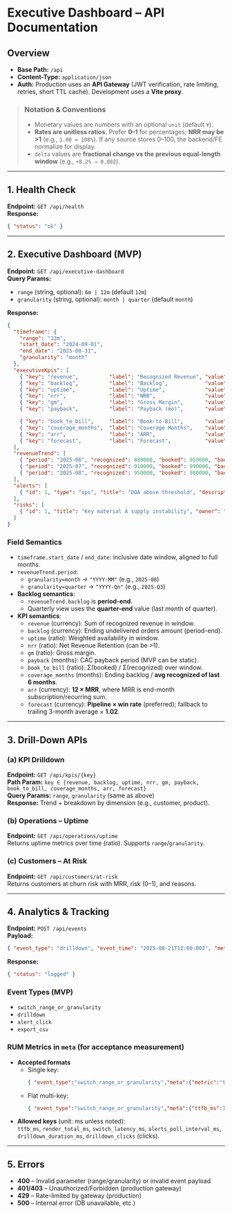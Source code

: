 
# Executive Dashboard – API Documentation

## Overview
- **Base Path:** `/api`
- **Content-Type:** `application/json`
- **Auth:** Production uses an **API Gateway** (JWT verification, rate limiting, retries, short TTL cache). Development uses a **Vite proxy**.

> ### Notation & Conventions
> - Monetary values are numbers with an optional `unit` (default `¥`).
> - **Rates are unitless ratios.** Prefer **0–1** for percentages; **NRR may be >1** (e.g., `1.08 = 108%`). If any source stores 0–100, the backend/FE normalize for display.
> - `delta` values are **fractional change vs the previous equal-length window** (e.g., `+8.2% → 0.082`).

---

## 1. Health Check
**Endpoint:** `GET /api/health`  
**Response:**
```json
{ "status": "ok" }
```

---

## 2. Executive Dashboard (MVP)

**Endpoint:** `GET /api/executive-dashboard`  
**Query Params:**
- `range` (string, optional): `6m | 12m` (default `12m`)
- `granularity` (string, optional): `month | quarter` (default `month`)

**Response:**
```json
{
  "timeframe": {
    "range": "12m",
    "start_date": "2024-09-01",
    "end_date": "2025-08-31",
    "granularity": "month"
  },
  "executiveKpis": [
    { "key": "revenue",          "label": "Recognized Revenue", "value": 12450000, "unit": "¥", "delta": 0.082, "direction": "up" },
    { "key": "backlog",          "label": "Backlog",            "value": 8350000,  "unit": "¥", "delta": -0.031, "direction": "down" },
    { "key": "uptime",           "label": "Uptime",             "value": 0.992,                "delta": null,  "direction": "flat" },
    { "key": "nrr",              "label": "NRR",                "value": 1.08,                 "delta": null,  "direction": "flat" },
    { "key": "gm",               "label": "Gross Margin",       "value": 0.37,                 "delta": null,  "direction": "flat" },
    { "key": "payback",          "label": "Payback (mo)",       "value": 13.2,     "unit": "mo","delta": null,  "direction": "down" },

    { "key": "book_to_bill",     "label": "Book-to-Bill",       "value": 1.12 },
    { "key": "coverage_months",  "label": "Coverage Months",    "value": 6.4 },
    { "key": "arr",              "label": "ARR",                "value": 24300000, "unit": "¥" },
    { "key": "forecast",         "label": "Forecast",           "value": 940000,   "unit": "¥" }
  ],
  "revenueTrend": [
    { "period": "2025-06", "recognized": 880000, "booked": 950000, "backlog": 6500000 },
    { "period": "2025-07", "recognized": 910000, "booked": 990000, "backlog": 6600000 },
    { "period": "2025-08", "recognized": 950000, "booked": 980000, "backlog": 6700000 }
  ],
  "alerts": [
    { "id": 1, "type": "ops", "title": "DOA above threshold", "description": "1.2% > target 0.8%", "severity": "high", "created_at": "2025-08-21T12:00:00Z" }
  ],
  "risks": [
    { "id": 1, "title": "Key material A supply instability", "owner": "COO", "due": "2025-09-10", "mitigation": "Dual source", "status": "mitigating" }
  ]
}
```

### Field Semantics
- `timeframe.start_date` / `end_date`: inclusive date window, aligned to full months.
- `revenueTrend.period`:
  - `granularity=month` → `"YYYY-MM"` (e.g., `2025-08`)
  - `granularity=quarter` → `"YYYY-Qn"` (e.g., `2025-Q3`)
- **Backlog semantics**:
  - `revenueTrend.backlog` is **period-end**.
  - Quarterly view uses the **quarter-end** value (last month of quarter).
- **KPI semantics**:
  - `revenue` (currency): Sum of recognized revenue in window.
  - `backlog` (currency): Ending undelivered orders amount (period-end).
  - `uptime` (ratio): Weighted availability in window.
  - `nrr` (ratio): Net Revenue Retention (can be >1).
  - `gm` (ratio): Gross margin.
  - `payback` (months): CAC payback period (MVP can be static).
  - `book_to_bill` (ratio): Σ(booked) / Σ(recognized) over window.
  - `coverage_months` (months): Ending backlog / **avg recognized of last 6 months**.
  - `arr` (currency): **12 × MRR**, where MRR is end-month subscription/recurring sum.
  - `forecast` (currency): **Pipeline × win rate** (preferred); fallback to trailing 3-month average × **1.02**.

---

## 3. Drill-Down APIs

### (a) KPI Drilldown
**Endpoint:** `GET /api/kpis/{key}`  
**Path Param:** `key ∈ {revenue, backlog, uptime, nrr, gm, payback, book_to_bill, coverage_months, arr, forecast}`  
**Query Params:** `range`, `granularity` (same as above)  
**Response:** Trend + breakdown by dimension (e.g., customer, product).

### (b) Operations – Uptime
**Endpoint:** `GET /api/operations/uptime`  
Returns uptime metrics over time (ratio). Supports `range`/`granularity`.

### (c) Customers – At Risk
**Endpoint:** `GET /api/customers/at-risk`  
Returns customers at churn risk with MRR, risk (0–1), and reasons.

---

## 4. Analytics & Tracking

**Endpoint:** `POST /api/events`  
**Payload:**
```json
{ "event_type": "drilldown", "event_time": "2025-08-21T12:00:00Z", "meta": { "key": "revenue" } }
```
**Response:**
```json
{ "status": "logged" }
```

### Event Types (MVP)
- `switch_range_or_granularity`
- `drilldown`
- `alert_click`
- `export_csv`

### RUM Metrics in `meta` (for acceptance measurement)
- **Accepted formats**
  - Single key:
    ```json
    { "event_type":"switch_range_or_granularity","meta":{"metric":"ttfb_ms","v":123} }
    ```
  - Flat multi-key:
    ```json
    { "event_type":"switch_range_or_granularity","meta":{"ttfb_ms":123,"render_total_ms":860} }
    ```
- **Allowed keys** (unit: ms unless noted):  
  `ttfb_ms`, `render_total_ms`, `switch_latency_ms`, `alerts_poll_interval_ms`, `drilldown_duration_ms`, `drilldown_clicks` (clicks).

---

## 5. Errors
- **400** – Invalid parameter (range/granularity) or invalid event payload
- **401/403** – Unauthorized/Forbidden (production gateway)
- **429** – Rate-limited by gateway (production)
- **500** – Internal error (DB unavailable, etc.)
